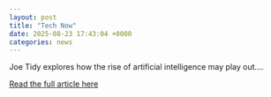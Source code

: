 ```yaml
---
layout: post
title: "Tech Now"
date: 2025-08-23 17:43:04 +0000
categories: news
---
```


Joe Tidy explores how the rise of artificial intelligence may play out....

[Read the full article here](https://www.bbc.co.uk/iplayer/episode/m002gw67?at_medium=RSS&at_campaign=rss)

